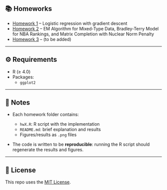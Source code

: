 ## 📚 Homeworks

- [Homework 1](Homework1/) – Logistic regression with gradient descent  
- [Homework 2](Homework2/) – EM Algorithm for Mixed-Type Data, Bradley-Terry Model for NBA Rankings, and Matrix Completion with Nuclear Norm Penalty  
- [Homework 3](Homework3/) – (to be added)  

---

## ⚙️ Requirements
- R (≥ 4.0)  
- Packages:  
  - `ggplot2`

---

## 🔑 Notes
- Each homework folder contains:  
  - `hwX.R`: R script with the implementation  
  - `README.md`: brief explanation and results  
  - Figures/results as `.png` files  

- The code is written to be **reproducible**: running the R script should regenerate the results and figures.

---

## 📌 License
This repo uses the [MIT License](LICENSE).

